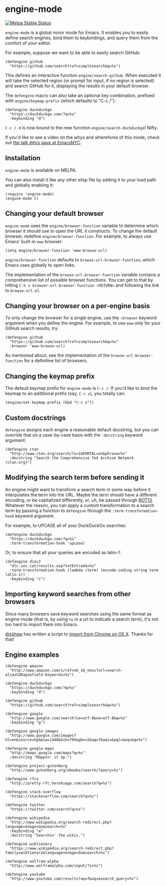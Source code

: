 # engine-mode

[![Melpa Stable Status](http://melpa-stable.milkbox.net/packages/engine-mode-badge.svg)](http://melpa-stable.milkbox.net/#/engine-mode)

`engine-mode` is a global minor mode for Emacs. It enables you to
easily define search engines, bind them to keybindings, and query them
from the comfort of your editor.

For example, suppose we want to be able to easily search GitHub:

```emacs
(defengine github
  "https://github.com/search?ref=simplesearch&q=%s")
```

This defines an interactive function `engine/search-github`. When
executed it will take the selected region (or prompt for input, if no
region is selected) and search GitHub for it, displaying the results
in your default browser.

The `defengine` macro can also take an optional key combination,
prefixed with `engine/keymap-prefix` (which defaults to "C-c /"):

```emacs
(defengine duckduckgo
  "https://duckduckgo.com/?q=%s"
  :keybinding "d")
```

`C-c / d` is now bound to the new function `engine/search-duckduckgo`!
Nifty.

If you'd like to see a video on the whys and wherefores of this mode,
check out [the talk @hrs gave at EmacsNYC].

## Installation

`engine-mode` is available on MELPA.

You can also install it like any other elisp file by adding it to your
load path and globally enabling it:

```emacs
(require 'engine-mode)
(engine-mode t)
```

## Changing your default browser

`engine-mode` uses the `engine/browser-function` variable to determine
which browser it should use to open the URL it constructs. To change
the default browser, redefine `engine/browser-function`. For example,
to always use Emacs' built-in `eww` browser:

```emacs
(setq engine/browser-function 'eww-browse-url)
```

`engine/browser-function` defaults to `browse-url-browser-function`,
which Emacs uses globally to open links.

The implementation of the `browse-url-browser-function` variable
contains a comprehensive list of possible browser functions. You can
get to that by hitting `C-h v browser-url-browser-function <RETURN>`
and following the link to `browse-url.el`.

## Changing your browser on a per-engine basis

To only change the browser for a single engine, use the `:browser`
keyword argument when you define the engine. For example, to use `eww`
only for your GitHub search results, try:

```emacs
(defengine github
  "https://github.com/search?ref=simplesearch&q=%s"
  :browser 'eww-browse-url)
```

As mentioned about, see the implementation of the
`browse-url-browser-function` for a definitive list of browsers.

## Changing the keymap prefix

The default keymap prefix for `engine-mode` is `C-c /`. If you'd like
to bind the keymap to an additional prefix (say, `C-c s`), you totally
can:

```emacs
(engine/set-keymap-prefix (kbd "C-c s"))
```

## Custom docstrings

`defengine` assigns each engine a reasonable default docstring, but
you can override that on a case-by-case basis with the `:docstring`
keyword argument:

```emacs
(defengine ctan
  "http://www.ctan.org/search/?x=1&PORTAL=on&phrase=%s"
  :docstring "Search the Comprehensive TeX Archive Network (ctan.org)")
```

## Modifying the search term before sending it

An engine might want to transform a search term in some way before it
interpolates the term into the URL. Maybe the term should have a
different encoding, or be capitalized differently, or, uh, be passed
through [ROT13]. Whatever the reason, you can apply a custom
transformation to a search term by passing a function to `defengine`
through the `:term-transformation-hook` keyword argument.

For example, to UPCASE all of your DuckDuckGo searches:

```emacs
(defengine duckduckgo
  "https://duckduckgo.com/?q=%s"
  :term-transformation-hook 'upcase)
```

Or, to ensure that all your queries are encoded as latin-1:

```emacs
(defengine diec2
  "dlc.iec.cat/results.asp?txtEntrada=%s"
  :term-transformation-hook (lambda (term) (encode-coding-string term latin-1))
  :keybinding "c")
```

## Importing keyword searches from other browsers

Since many browsers save keyword searches using the same format as engine-mode
(that is, by using `%s` in a url to indicate a search term), it's not too hard
to import them into Emacs.

[@sshaw] has written a script to [import from Chrome on OS X]. Thanks for that!

## Engine examples

```emacs
(defengine amazon
  "http://www.amazon.com/s/ref=nb_sb_noss?url=search-alias%3Daps&field-keywords=%s")

(defengine duckduckgo
  "https://duckduckgo.com/?q=%s"
  :keybinding "d")

(defengine github
  "https://github.com/search?ref=simplesearch&q=%s")

(defengine google
  "http://www.google.com/search?ie=utf-8&oe=utf-8&q=%s"
  :keybinding "g")

(defengine google-images
  "http://www.google.com/images?hl=en&source=hp&biw=1440&bih=795&gbv=2&aq=f&aqi=&aql=&oq=&q=%s")

(defengine google-maps
  "http://maps.google.com/maps?q=%s"
  :docstring "Mappin' it up.")

(defengine project-gutenberg
  "http://www.gutenberg.org/ebooks/search/?query=%s")

(defengine rfcs
  "http://pretty-rfc.herokuapp.com/search?q=%s")

(defengine stack-overflow
  "https://stackoverflow.com/search?q=%s")

(defengine twitter
  "https://twitter.com/search?q=%s")

(defengine wikipedia
  "http://www.wikipedia.org/search-redirect.php?language=en&go=Go&search=%s"
  :keybinding "w"
  :docstring "Searchin' the wikis.")

(defengine wiktionary
  "https://www.wikipedia.org/search-redirect.php?family=wiktionary&language=en&go=Go&search=%s")

(defengine wolfram-alpha
  "http://www.wolframalpha.com/input/?i=%s")

(defengine youtube
  "http://www.youtube.com/results?aq=f&oq=&search_query=%s")
```

[the talk @hrs gave at EmacsNYC]: https://www.youtube.com/watch?v=MBhJBMYfWUo
[ROT13]: https://en.wikipedia.org/wiki/ROT13
[@sshaw]: https://github.com/sshaw
[import from Chrome on OS X]: https://gist.github.com/sshaw/9b635eabde582ebec442
